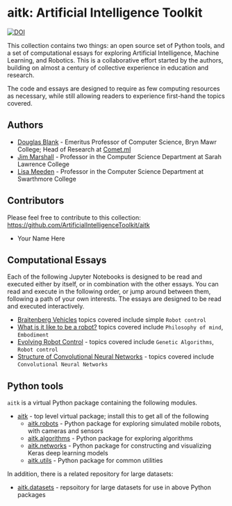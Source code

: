 # aitk: Artificial Intelligence Toolkit

[![DOI](https://zenodo.org/badge/339135763.svg)](https://zenodo.org/badge/latestdoi/339135763)

This collection contains two things: an open source set of Python tools, and a set of computational essays for exploring Artificial Intelligence, Machine Learning, and Robotics. This is a collaborative effort started by the authors, building on almost a century of collective experience in education and research.

The code and essays are designed to require as few computing resources as necessary, while still allowing readers to experience first-hand the topics covered.

## Authors

* [Douglas Blank](https://cs.brynmawr.edu/~dblank/) - Emeritus Professor of Computer Science, Bryn Mawr College; Head of Research at [Comet.ml](https://comet.ml/)
* [Jim Marshall](http://science.slc.edu/~jmarshall/) - Professor in the Computer Science Department at Sarah Lawrence College
* [Lisa Meeden](https://www.cs.swarthmore.edu/~meeden/) - Professor in the Computer Science Department at Swarthmore College

## Contributors

Please feel free to contribute to this collection: https://github.com/ArtificialIntelligenceToolkit/aitk

* Your Name Here

## Computational Essays

Each of the following Jupyter Notebooks is designed to be read and executed either by itself, or in combination with the other essays. You can read and execute in the following order, or jump around between them, following a path of your own interests. The essays are designed to be read and executed interactively.

* [Braitenberg Vehicles](https://nbviewer.jupyter.org/github/ArtificialIntelligenceToolkit/aitk/blob/master/notebooks/Braitenberg_Vehicles.ipynb) topics covered include simple `Robot control`
* [What is it like to be a robot?](https://nbviewer.jupyter.org/github/ArtificialIntelligenceToolkit/aitk/blob/master/notebooks/To_be_a_robot.ipynb) topics covered include `Philosophy of mind`, `Embodiment`
* [Evolving Robot Control](https://nbviewer.jupyter.org/github/ArtificialIntelligenceToolkit/aitk/blob/master/notebooks/EvolvingRobotControl.ipynb) - topics covered include `Genetic Algorithms`, `Robot control`
* [Structure of Convolutional Neural Networks](https://nbviewer.jupyter.org/github/ArtificialIntelligenceToolkit/aitk/blob/master/notebooks/Structure_of_Convolutional_Neural_Networks.ipynb) - topics covered include `Convolutional Neural Networks`

## Python tools

`aitk` is a virtual Python package containing the following modules.

* [aitk]() - top level virtual package; install this to get all of the following
  * [aitk.robots](https://github.com/ArtificialIntelligenceToolkit/aitk.robots/) - Python package for exploring simulated mobile robots, with cameras and sensors
  * [aitk.algorithms](https://github.com/ArtificialIntelligenceToolkit/aitk.algorithms/) - Python package for exploring algorithms
  * [aitk.networks](https://github.com/ArtificialIntelligenceToolkit/aitk.networks/) - Python package for constructing and visualizing Keras deep learning models
  * [aitk.utils](https://github.com/ArtificialIntelligenceToolkit/aitk.utils/) - Python package for common utilities

In addition, there is a related repository for large datasets:

* [aitk.datasets](https://github.com/ArtificialIntelligenceToolkit/aitk.datasets/) - repsoitory for large datasets for use in above Python packages
